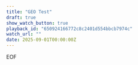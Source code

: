 ```yaml
---
title: "GEO Test"
draft: true
show_watch_button: true
playback_id: "650924166772c8c2401d554bbcb7974c"
watch_url: ""
date: 2025-09-01T00:00:00Z
---
```

EOF
